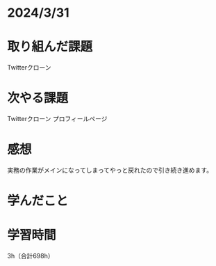 # 2024/3/31
# 取り組んだ課題
Twitterクローン

# 次やる課題
Twitterクローン プロフィールページ

# 感想
実務の作業がメインになってしまってやっと戻れたので引き続き進めます。

# 学んだこと


# 学習時間
3h（合計698h）
